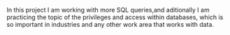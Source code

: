 In this project I am working with more SQL queries,and aditionally I am practicing the topic of the privileges and access within databases, which is so important in industries and any other work area that works with data.